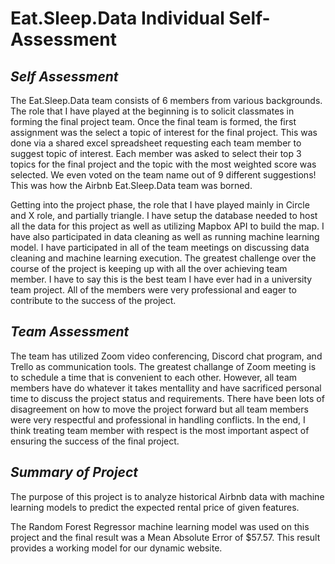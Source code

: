 # **Eat.Sleep.Data Individual Self-Assessment**

## ***Self Assessment***

The Eat.Sleep.Data team consists of 6 members from various backgrounds. The role that I have played at the beginning is to solicit classmates in forming the final project team. Once the final team is formed, the first assignment was the select a topic of interest for the final project. This was done via a shared excel spreadsheet requesting each team member to suggest topic of interest. Each member was asked to select their top 3 topics for the final project and the topic with the most weighted score was selected. We even voted on the team name out of 9 different suggestions! This was how the Airbnb Eat.Sleep.Data team was borned. 

Getting into the project phase, the role that I have played mainly in Circle and X role, and partially triangle. I have setup the database needed to host all the data for this project as well as utilizing Mapbox API to build the map. I have also participated in data cleaning as well as running machine learning model. I have participated in all of the team meetings on discussing data cleaning and machine learning execution. The greatest challenge over the course of the project is keeping up with all the over achieving team member. I have to say this is the best team I have ever had in a university team project. All of the members were very professional and eager to contribute to the success of the project. 

## ***Team Assessment***

The team has utilized Zoom video conferencing, Discord chat program, and Trello as communication tools. The greatest challange of Zoom meeting is to schedule a time that is convenient to each other. However, all team members have do whatever it takes mentallity and have sacrificed personal time to discuss the project status and requirements. There have been lots of disagreement on how to move the project forward but all team members were very respectful and professional in handling conflicts. In the end, I think treating team member with respect is the most important aspect of ensuring the success of the final project. 

## ***Summary of Project***

The purpose of this project is to analyze historical Airbnb data with machine learning models to predict the expected rental price of given features. 

The Random Forest Regressor machine learning model was used on this project and the final result was a Mean Absolute Error of $57.57. This result provides a working model for our dynamic website. 
